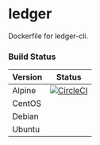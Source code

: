 # ledger
Dockerfile for ledger-cli.

### Build Status

| Version | Status |
| --- | --- | 
| Alpine | [![CircleCI](https://circleci.com/gh/gahancorpcfo/ledger/tree/alpine.svg?style=svg)](https://circleci.com/gh/gahancorpcfo/ledger/tree/alpine) | 
| CentOS | |
| Debian | |
| Ubuntu | | 
